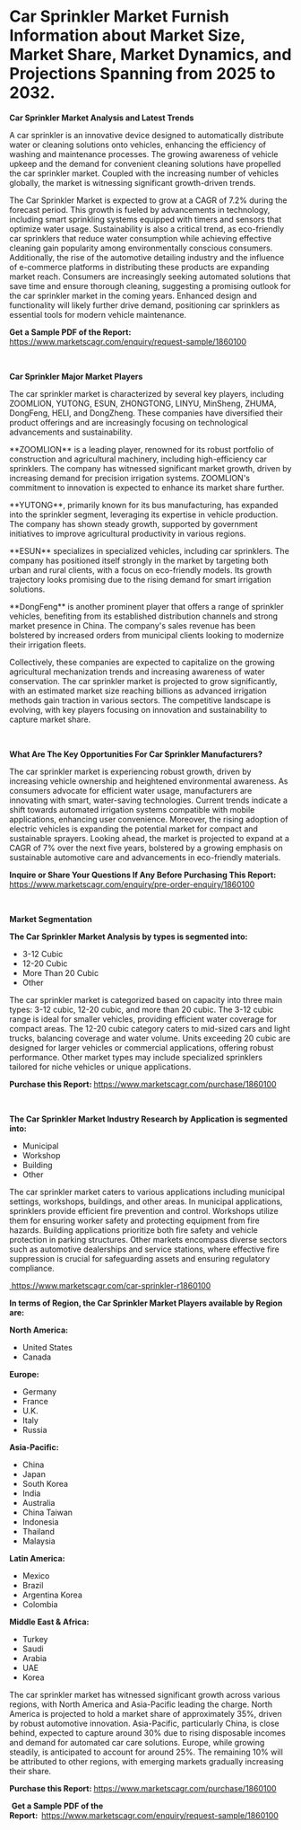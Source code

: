 <p><h1>Car Sprinkler Market Furnish Information about Market Size, Market Share, Market Dynamics, and Projections Spanning from 2025 to 2032.</h1></p><p><strong>Car Sprinkler Market Analysis and Latest Trends</strong></p>
<p><p>A car sprinkler is an innovative device designed to automatically distribute water or cleaning solutions onto vehicles, enhancing the efficiency of washing and maintenance processes. The growing awareness of vehicle upkeep and the demand for convenient cleaning solutions have propelled the car sprinkler market. Coupled with the increasing number of vehicles globally, the market is witnessing significant growth-driven trends.</p><p>The Car Sprinkler Market is expected to grow at a CAGR of 7.2% during the forecast period. This growth is fueled by advancements in technology, including smart sprinkling systems equipped with timers and sensors that optimize water usage. Sustainability is also a critical trend, as eco-friendly car sprinklers that reduce water consumption while achieving effective cleaning gain popularity among environmentally conscious consumers. Additionally, the rise of the automotive detailing industry and the influence of e-commerce platforms in distributing these products are expanding market reach. Consumers are increasingly seeking automated solutions that save time and ensure thorough cleaning, suggesting a promising outlook for the car sprinkler market in the coming years. Enhanced design and functionality will likely further drive demand, positioning car sprinklers as essential tools for modern vehicle maintenance.</p></p>
<p><strong>Get a Sample PDF of the Report:&nbsp;</strong> <a href="https://www.marketscagr.com/enquiry/request-sample/1860100?utm_campaign=3295&utm_medium=2&utm_source=Github&utm_content=ia&utm_term=16042025&utm_id=car-sprinkler">https://www.marketscagr.com/enquiry/request-sample/1860100</a></p>
<p>&nbsp;</p>
<p><strong>Car Sprinkler Major Market Players</strong></p>
<p><p>The car sprinkler market is characterized by several key players, including ZOOMLION, YUTONG, ESUN, ZHONGTONG, LINYU, MinSheng, ZHUMA, DongFeng, HELI, and DongZheng. These companies have diversified their product offerings and are increasingly focusing on technological advancements and sustainability.</p><p>**ZOOMLION** is a leading player, renowned for its robust portfolio of construction and agricultural machinery, including high-efficiency car sprinklers. The company has witnessed significant market growth, driven by increasing demand for precision irrigation systems. ZOOMLION's commitment to innovation is expected to enhance its market share further.</p><p>**YUTONG**, primarily known for its bus manufacturing, has expanded into the sprinkler segment, leveraging its expertise in vehicle production. The company has shown steady growth, supported by government initiatives to improve agricultural productivity in various regions.</p><p>**ESUN** specializes in specialized vehicles, including car sprinklers. The company has positioned itself strongly in the market by targeting both urban and rural clients, with a focus on eco-friendly models. Its growth trajectory looks promising due to the rising demand for smart irrigation solutions.</p><p>**DongFeng** is another prominent player that offers a range of sprinkler vehicles, benefiting from its established distribution channels and strong market presence in China. The company's sales revenue has been bolstered by increased orders from municipal clients looking to modernize their irrigation fleets.</p><p>Collectively, these companies are expected to capitalize on the growing agricultural mechanization trends and increasing awareness of water conservation. The car sprinkler market is projected to grow significantly, with an estimated market size reaching billions as advanced irrigation methods gain traction in various sectors. The competitive landscape is evolving, with key players focusing on innovation and sustainability to capture market share.</p></p>
<p>&nbsp;</p>
<p><strong>What Are The Key Opportunities For Car Sprinkler Manufacturers?</strong></p>
<p><p>The car sprinkler market is experiencing robust growth, driven by increasing vehicle ownership and heightened environmental awareness. As consumers advocate for efficient water usage, manufacturers are innovating with smart, water-saving technologies. Current trends indicate a shift towards automated irrigation systems compatible with mobile applications, enhancing user convenience. Moreover, the rising adoption of electric vehicles is expanding the potential market for compact and sustainable sprayers. Looking ahead, the market is projected to expand at a CAGR of 7% over the next five years, bolstered by a growing emphasis on sustainable automotive care and advancements in eco-friendly materials.</p></p>
<p><strong>Inquire or Share Your Questions If Any Before Purchasing This Report:</strong> <a href="https://www.marketscagr.com/enquiry/pre-order-enquiry/1860100?utm_campaign=3295&utm_medium=2&utm_source=Github&utm_content=ia&utm_term=16042025&utm_id=car-sprinkler">https://www.marketscagr.com/enquiry/pre-order-enquiry/1860100</a></p>
<p>&nbsp;</p>
<p><strong>Market Segmentation</strong></p>
<p><strong>The Car Sprinkler Market Analysis by types is segmented into:</strong></p>
<p><ul><li>3-12 Cubic</li><li>12-20 Cubic</li><li>More Than 20 Cubic</li><li>Other</li></ul></p>
<p><p>The car sprinkler market is categorized based on capacity into three main types: 3-12 cubic, 12-20 cubic, and more than 20 cubic. The 3-12 cubic range is ideal for smaller vehicles, providing efficient water coverage for compact areas. The 12-20 cubic category caters to mid-sized cars and light trucks, balancing coverage and water volume. Units exceeding 20 cubic are designed for larger vehicles or commercial applications, offering robust performance. Other market types may include specialized sprinklers tailored for niche vehicles or unique applications.</p></p>
<p><strong>Purchase this Report:&nbsp;</strong><a href="https://www.marketscagr.com/purchase/1860100?utm_campaign=3295&utm_medium=2&utm_source=Github&utm_content=ia&utm_term=16042025&utm_id=car-sprinkler">https://www.marketscagr.com/purchase/1860100</a></p>
<p>&nbsp;</p>
<p><strong>The Car Sprinkler Market Industry Research by Application is segmented into:</strong></p>
<p><ul><li>Municipal</li><li>Workshop</li><li>Building</li><li>Other</li></ul></p>
<p><p>The car sprinkler market caters to various applications including municipal settings, workshops, buildings, and other areas. In municipal applications, sprinklers provide efficient fire prevention and control. Workshops utilize them for ensuring worker safety and protecting equipment from fire hazards. Building applications prioritize both fire safety and vehicle protection in parking structures. Other markets encompass diverse sectors such as automotive dealerships and service stations, where effective fire suppression is crucial for safeguarding assets and ensuring regulatory compliance.</p></p>
<p><a href="https://www.marketscagr.com/car-sprinkler-r1860100?utm_campaign=3295&utm_medium=2&utm_source=Github&utm_content=ia&utm_term=16042025&utm_id=car-sprinkler">&nbsp;https://www.marketscagr.com/car-sprinkler-r1860100</a></p>
<p><strong>In terms of Region, the Car Sprinkler Market Players available by Region are:</strong></p>
<p>
    <p> <strong> North America: </strong>
        <ul>
            <li>United States</li>
            <li>Canada</li>
        </ul>
        </p> 
    <p> <strong> Europe: </strong>
        <ul>
            <li>Germany</li>
            <li>France</li>
            <li>U.K.</li>
            <li>Italy</li>
            <li>Russia</li>
        </ul>
        </p> 
    <p> <strong> Asia-Pacific: </strong>
        <ul>
            <li>China</li>
            <li>Japan</li>
            <li>South Korea</li>
            <li>India</li>
            <li>Australia</li>
            <li>China Taiwan</li>
            <li>Indonesia</li>
            <li>Thailand</li>
            <li>Malaysia</li>
        </ul>
        </p> 
    <p> <strong> Latin America: </strong>
        <ul>
            <li>Mexico</li>
            <li>Brazil</li>
            <li>Argentina Korea</li>
            <li>Colombia</li>
        </ul>
        </p> 
    <p> <strong> Middle East & Africa: </strong>
        <ul>
            <li>Turkey</li>
            <li>Saudi</li>
            <li>Arabia</li>
            <li>UAE</li>
            <li>Korea</li>
        </ul>
    </p>
    </p>
<p><p>The car sprinkler market has witnessed significant growth across various regions, with North America and Asia-Pacific leading the charge. North America is projected to hold a market share of approximately 35%, driven by robust automotive innovation. Asia-Pacific, particularly China, is close behind, expected to capture around 30% due to rising disposable incomes and demand for automated car care solutions. Europe, while growing steadily, is anticipated to account for around 25%. The remaining 10% will be attributed to other regions, with emerging markets gradually increasing their share.</p></p>
<p><strong>Purchase this Report: </strong><a href="https://www.marketscagr.com/purchase/1860100?utm_campaign=3295&utm_medium=2&utm_source=Github&utm_content=ia&utm_term=16042025&utm_id=car-sprinkler">https://www.marketscagr.com/purchase/1860100</a></p>
<p>&nbsp;<strong>Get a Sample PDF of the Report:&nbsp;&nbsp;</strong><a href="https://www.marketscagr.com/enquiry/request-sample/1860100?utm_campaign=3295&utm_medium=2&utm_source=Github&utm_content=ia&utm_term=16042025&utm_id=car-sprinkler">https://www.marketscagr.com/enquiry/request-sample/1860100</a></p>
<p><strong></strong></p>
<p><p></p><p></p><p></p></p>